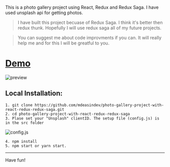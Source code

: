 This is a photo gallery project using React, Redux and Redux Saga. I have used unsplash api for getting photos. 

> I have built this project becuase of Redux Saga. I think it's better then redux thunk. Hopefully I will use redux saga all of my future projects.

> You can suggest me about code improvments if you can. It will really help me and for this I will be greatful to you. 

# [Demo](http://photo-gallery-project.mdeasin.com/)

![preview](https://i.imgur.com/s9f7SfV.png)

## Local Installation:

```
1. git clone https://github.com/mdeasindev/photo-gallery-project-with-react-redux-redux-saga.git
2. cd photo-gallery-project-with-react-redux-redux-saga
3. Plase set your "Unsplash" clientID. The setup file (config.js) is in the src folder 
```
![config.js](https://i.imgur.com/xhnceSE.png)
```
4. npm install
5. npm start or yarn start. 
```

___
Have fun!
